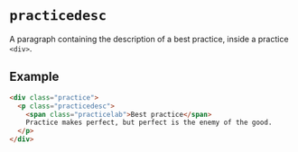 # `practicedesc`

A paragraph containing the description of a best practice, inside a practice `<div>`.

## Example

```html
<div class="practice">
  <p class="practicedesc">
    <span class="practicelab">Best practice</span>
    Practice makes perfect, but perfect is the enemy of the good.
  </p>
</div>
```
